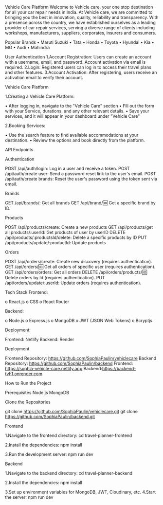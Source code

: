 Vehicle Care Platform
    Welcome to Vehicle care, your one stop destination for all your car repair needs in India. At Vehicle care, we are committed to bringing you the best in innovation, quality, reliability and transparency. With a presence across the country, we have established ourselves as a leading provider of car repair services, serving a diverse range of clients including workshops, manufacturers, suppliers, corporates, insurers and consumers.

Popular Brands
•	Maruti Suzuki
•	Tata
•	Honda
•	Toyota
•	Hyundai
•	Kia
•	MG
•	Audi
•	Mahindra

User Authentication
1.Account Registration: Users can create an account with a username, email, and password. Account activation via email is required.
2.Login: Registered users can log in to access their travel plans and other features.
3.Account Activation: After registering, users receive an activation email to verify their account.

Vehicle Care Platform

1.Creating a Vehicle Care Platform:

•	After logging in, navigate to the "Vehicle Care" section
•	Fill out the form with your Service, durations, and any other relevant details.
•	Save your services, and it will appear in your dashboard under "Vehicle Care"

2.Booking Services:

•	Use the search feature to find available accommodations at your destination.
•	Review the options and book directly from the platform.

API Endpoints

Authentication

POST /api/auth/login: Log in a user and receive a token.
POST /api/auth/create user: Send a password reset link to the user's email.
POST /api/auth/create brands: Reset the user's password using the token sent via email.

Brands

GET /api/brands/: Get all brands
GET /api/brand/:id: Get a specific brand by ID.

Products

POST /api/products/create: Create a new products
GET /api/products/get all products/:userId: Get products of user by userID 
DELETE /api/products/:productsId/delete: Delete a specific products by ID
PUT /api/products/update/:productId: Update products


Orders

POST /api/orders/create: Create new discovery (requires authentication).
GET /api/orders/:id: Get all orders of specific user (requires authentication).
GET /api/orders/orders: Get all orders
DELETE /api/orders/products/:id: Delete orders by Id (requires authentication).
PUT /api/orders/update/:userId: Update orders (requires authentication).

Tech Stack
Frontend:

o	React.js
o	CSS
o	React Router

Backend:

o	Node.js
o	Express.js
o	MongoDB
o	JWT (JSON Web Tokens)
o	Bcryptjs


Deployment:

Frontend: Netlify
Backend: Render

Deployment

Frontend Repository: https://github.com/SophiaPaulin/vehiclecare
Backend Repository: https://github.com/SophiaPaulin/backend
Frontend: https://sophia-vehicle-care.netlify.app
Backend:https://backend-tvh1.onrender.com

How to Run the Project

Prerequisites
  Node.js
  MongoDB

Clone the Repositories

git clone https://github.com/SophiaPaulin/vehiclecare.git
git clone https://github.com/SophiaPaulin/backend.git

Frontend

1.Navigate to the frontend directory:
  cd travel-planner-frontend

2.Install the dependencies:
  npm install

3.Run the development server:
  npm run dev

Backend

1.Navigate to the backend directory:
  cd travel-planner-backend

2.Install the dependencies:
   npm install

3.Set up environment variables for MongoDB, JWT, Cloudinary, etc.
4.Start the server:
   npm run dev

